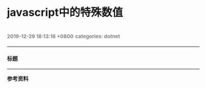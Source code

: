 # javascript中的特殊数值
<font color=gray size=2>2019-12-29 18:13:16 +0800</font>
<font color=gray size=2>categories: dotnet</font>
---



---

#### 标题

---

**参考资料**